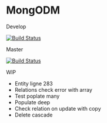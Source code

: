 # MongODM

Develop

[![Build Status](https://travis-ci.com/damienmarchandfr/mongodm.svg?branch=develop)](https://travis-ci.com/damienmarchandfr/mongodm)

Master

[![Build Status](https://travis-ci.com/damienmarchandfr/mongodm.svg?branch=master)](https://travis-ci.com/damienmarchandfr/mongodm)

WIP

- Entity ligne 283
- Relations check error with array
- Test poplate many
- Populate deep
- Check relation on update with copy
- Delete cascade
